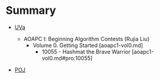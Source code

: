 # Summary #

- [UVa](README.md#sec:uva)
  - AOAPC I: Beginning Algorithm Contests (Rujia Liu)
    - Volume 0. Getting Started [aoapc1-vol0.md]
      - 10055 - Hashmat the Brave Warrior [aoapc1-vol0.md#pro:10055]

- [POJ](README.md#sec:poj)
